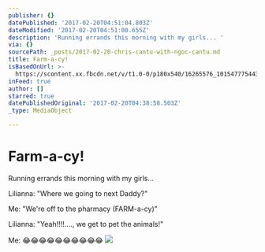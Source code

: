 ```yaml
---
publisher: {}
datePublished: '2017-02-20T04:51:04.803Z'
dateModified: '2017-02-20T04:51:00.655Z'
description: 'Running errands this morning with my girls... '
via: {}
sourcePath: _posts/2017-02-20-chris-cantu-with-ngoc-cantu.md
title: Farm-a-cy!
isBasedOnUrl: >-
  https://scontent.xx.fbcdn.net/v/t1.0-0/p180x540/16265576_10154777544377597_8718301304803722822_n.jpg?oh=d8893f622a79a7c844e719f525ced23c&oe=59435BB1
inFeed: true
author: []
starred: true
datePublishedOriginal: '2017-02-20T04:38:58.503Z'
_type: MediaObject

---
```

# Farm-a-cy!

Running errands this morning with my girls... 

Lilianna: "Where we going to next Daddy?" 

Me: "We're off to the pharmacy (FARM-a-cy)" 

Lilianna: "Yeah!!!!...., we get to pet the animals!" 

Me: 😂😂😂😂😂😂😂😂😂😂
![](https://s3-us-west-2.amazonaws.com/the-grid-img/p/17a039f31f6942f2d757fb8028addb899d46127a.jpg)